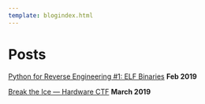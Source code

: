 ```yaml
---
template: blogindex.html
---
```


# Posts

[Python for Reverse Engineering #1: ELF Binaries](/blog/python-for-re-1/) **Feb 2019**

[Break the Ice — Hardware CTF](/blog/break-the-ice/) **March 2019**
